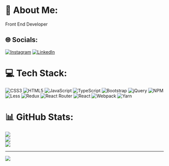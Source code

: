 # 💫 About Me:
Front End Developer


## 🌐 Socials:
[![Instagram](https://img.shields.io/badge/Instagram-%23E4405F.svg?logo=Instagram&logoColor=white)](https://instagram.com/tamerlan_f/) [![LinkedIn](https://img.shields.io/badge/LinkedIn-%230077B5.svg?logo=linkedin&logoColor=white)](https://linkedin.com/in/tamerlan-farajullayev-1a635325b) 

# 💻 Tech Stack:
![CSS3](https://img.shields.io/badge/css3-%231572B6.svg?style=for-the-badge&logo=css3&logoColor=white) ![HTML5](https://img.shields.io/badge/html5-%23E34F26.svg?style=for-the-badge&logo=html5&logoColor=white) ![JavaScript](https://img.shields.io/badge/javascript-%23323330.svg?style=for-the-badge&logo=javascript&logoColor=%23F7DF1E) ![TypeScript](https://img.shields.io/badge/typescript-%23007ACC.svg?style=for-the-badge&logo=typescript&logoColor=white) ![Bootstrap](https://img.shields.io/badge/bootstrap-%23563D7C.svg?style=for-the-badge&logo=bootstrap&logoColor=white) ![jQuery](https://img.shields.io/badge/jquery-%230769AD.svg?style=for-the-badge&logo=jquery&logoColor=white) ![NPM](https://img.shields.io/badge/NPM-%23000000.svg?style=for-the-badge&logo=npm&logoColor=white) ![Less](https://img.shields.io/badge/less-2B4C80?style=for-the-badge&logo=less&logoColor=white) ![Redux](https://img.shields.io/badge/redux-%23593d88.svg?style=for-the-badge&logo=redux&logoColor=white) ![React Router](https://img.shields.io/badge/React_Router-CA4245?style=for-the-badge&logo=react-router&logoColor=white) ![React](https://img.shields.io/badge/react-%2320232a.svg?style=for-the-badge&logo=react&logoColor=%2361DAFB) ![Webpack](https://img.shields.io/badge/webpack-%238DD6F9.svg?style=for-the-badge&logo=webpack&logoColor=black) ![Yarn](https://img.shields.io/badge/yarn-%232C8EBB.svg?style=for-the-badge&logo=yarn&logoColor=white)
# 📊 GitHub Stats:
![](https://github-readme-stats.vercel.app/api?username=tamerlan12312&theme=radical&hide_border=false&include_all_commits=false&count_private=true)<br/>
![](https://github-readme-streak-stats.herokuapp.com/?user=tamerlan12312&theme=radical&hide_border=false)<br/>
![](https://github-readme-stats.vercel.app/api/top-langs/?username=tamerlan12312&theme=radical&hide_border=false&include_all_commits=false&count_private=true&layout=compact)

---
[![](https://visitcount.itsvg.in/api?id=tamerlan12312&icon=0&color=0)](https://visitcount.itsvg.in)

<!-- Proudly created with GPRM ( https://gprm.itsvg.in ) -->
